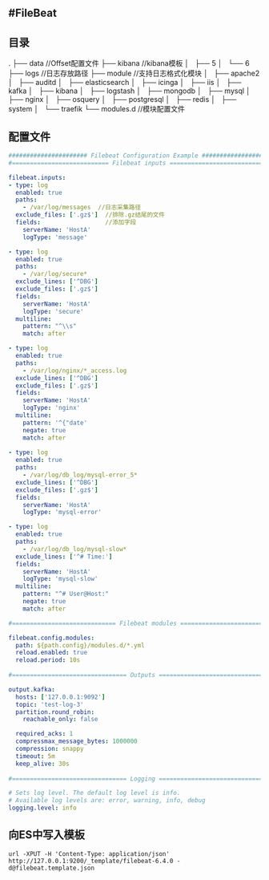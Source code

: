 #FileBeat
---
## 目录
.
├── data  //Offset配置文件
├── kibana //kibana模板
│   ├── 5
│   └── 6
├── logs //日志存放路径
├── module //支持日志格式化模块
│   ├── apache2
│   ├── auditd
│   ├── elasticsearch
│   ├── icinga
│   ├── iis
│   ├── kafka
│   ├── kibana
│   ├── logstash
│   ├── mongodb
│   ├── mysql
│   ├── nginx
│   ├── osquery
│   ├── postgresql
│   ├── redis
│   ├── system
│   └── traefik
└── modules.d //模块配置文件

## 配置文件
```yaml
###################### Filebeat Configuration Example #########################
#=========================== Filebeat inputs =============================

filebeat.inputs:
- type: log
  enabled: true
  paths:
    - /var/log/messages  //日志采集路径
  exclude_files: ['.gz$']  //排除.gz结尾的文件
  fields:                  //添加字段
    serverName: 'HostA'   
    logType: 'message'

- type: log
  enabled: true
  paths:
    - /var/log/secure*
  exclude_lines: ['^DBG']
  exclude_files: ['.gz$']
  fields:
    serverName: 'HostA'
    logType: 'secure'
  multiline:
    pattern: "^\\s"
    match: after

- type: log
  enabled: true
  paths:
    - /var/log/nginx/*_access.log
  exclude_lines: ['^DBG']
  exclude_files: ['.gz$']
  fields:
    serverName: 'HostA'
    logType: 'nginx'
  multiline:
    pattern: '^{"date'
    negate: true
    match: after
    
- type: log
  enabled: true
  paths:
    - /var/log/db_log/mysql-error_5*
  exclude_lines: ['^DBG']
  exclude_files: ['.gz$']
  fields:
    serverName: 'HostA'
    logType: 'mysql-error'

- type: log
  enabled: true
  paths:
    - /var/log/db_log/mysql-slow*
  exclude_lines: ['^# Time:']
  fields:
    serverName: 'HostA'
    logType: 'mysql-slow'
  multiline:
    pattern: "^# User@Host:"
    negate: true
    match: after

#============================= Filebeat modules ===============================

filebeat.config.modules:
  path: ${path.config}/modules.d/*.yml
  reload.enabled: true
  reload.period: 10s
  
#================================ Outputs =====================================

output.kafka:
  hosts: ['127.0.0.1:9092']
  topic: 'test-log-3'
  partition.round_robin:
    reachable_only: false

  required_acks: 1
  compressmax_message_bytes: 1000000
  compression: snappy
  timeout: 5m
  keep_alive: 30s
  
#================================ Logging =====================================

# Sets log level. The default log level is info.
# Available log levels are: error, warning, info, debug
logging.level: info

```

## 向ES中写入模板

```shell
url -XPUT -H 'Content-Type: application/json' http://127.0.0.1:9200/_template/filebeat-6.4.0 -d@filebeat.template.json
```